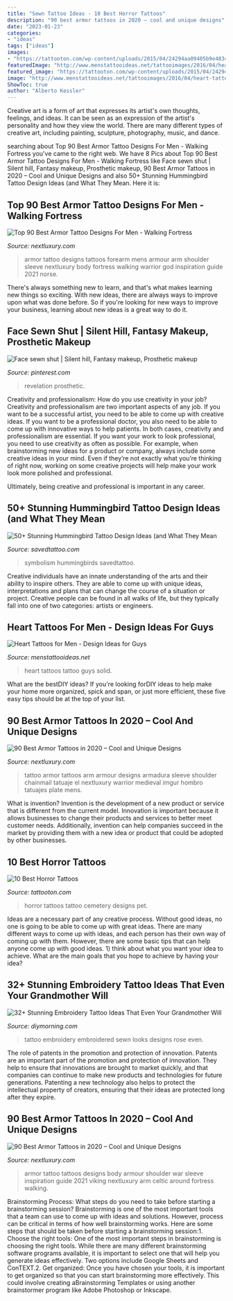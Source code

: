 ```yaml
---
title: "Sewn Tattoo Ideas - 10 Best Horror Tattoos"
description: "90 best armor tattoos in 2020 – cool and unique designs"
date: "2023-01-23"
categories:
- "ideas"
tags: ["ideas"]
images:
- "https://tattooton.com/wp-content/uploads/2015/04/24294aa09405b9e483491959f6f2cc97.jpg"
featuredImage: "http://www.menstattooideas.net/tattooimages/2016/04/heart-tattoos-07.jpg"
featured_image: "https://tattooton.com/wp-content/uploads/2015/04/24294aa09405b9e483491959f6f2cc97.jpg"
image: "http://www.menstattooideas.net/tattooimages/2016/04/heart-tattoos-07.jpg"
ShowToc: true
author: "Alberto Kessler"
---
```



Creative art is a form of art that expresses its artist's own thoughts, feelings, and ideas. It can be seen as an expression of the artist's personality and how they view the world. There are many different types of creative art, including painting, sculpture, photography, music, and dance.

	

		
searching about Top 90 Best Armor Tattoo Designs For Men - Walking Fortress you've came to the right web. We have 8 Pics about Top 90 Best Armor Tattoo Designs For Men - Walking Fortress like Face sewn shut | Silent hill, Fantasy makeup, Prosthetic makeup, 90 Best Armor Tattoos in 2020 – Cool and Unique Designs and also 50+ Stunning Hummingbird Tattoo Design Ideas (and What They Mean. Here it is:
		
    
## Top 90 Best Armor Tattoo Designs For Men - Walking Fortress

<img loading=lazy src="http://nextluxury.com/wp-content/uploads/forearm-mens-armor-tattoo.jpg" onerror="this.onerror=null;this.src='https://tse3.mm.bing.net/th?id=OIP.qrYUTk_5aVxQ7cgAoZq0MwHaHa&amp;pid=15.1';" alt="Top 90 Best Armor Tattoo Designs For Men - Walking Fortress">

_Source: nextluxury.com_

>armor tattoo designs tattoos forearm mens armour arm shoulder sleeve nextluxury body fortress walking warrior god inspiration guide 2021 norse. 

	

There's always something new to learn, and that's what makes learning new things so exciting. With new ideas, there are always ways to improve upon what was done before. So if you're looking for new ways to improve your business, learning about new ideas is a great way to do it.

    
## Face Sewn Shut | Silent Hill, Fantasy Makeup, Prosthetic Makeup

<img loading=lazy src="https://i.pinimg.com/736x/8c/ab/2b/8cab2bbca06b1388fe21edf453840748--link-twitter.jpg" onerror="this.onerror=null;this.src='https://tse2.mm.bing.net/th?id=OIP.AgNLOGmH9DggTNuKRWHG2AAAAA&amp;pid=15.1';" alt="Face sewn shut | Silent hill, Fantasy makeup, Prosthetic makeup">

_Source: pinterest.com_

>revelation prosthetic. 

	

Creativity and professionalism: How do you use creativity in your job?
Creativity and professionalism are two important aspects of any job. If you want to be a successful artist, you need to be able to come up with creative ideas. If you want to be a professional doctor, you also need to be able to come up with innovative ways to help patients. In both cases, creativity and professionalism are essential.
If you want your work to look professional, you need to use creativity as often as possible. For example, when brainstorming new ideas for a product or company, always include some creative ideas in your mind. Even if they’re not exactly what you’re thinking of right now, working on some creative projects will help make your work look more polished and professional.

Ultimately, being creative and professional is important in any career.

    
## 50+ Stunning Hummingbird Tattoo Design Ideas (and What They Mean

<img loading=lazy src="https://www.savedtattoo.com/wp-content/uploads/2021/03/Steampunk-Hummingbird-Tattoo-1-1024x1024.jpg" onerror="this.onerror=null;this.src='https://tse4.mm.bing.net/th?id=OIP.IqMHMlbpBRi5Sd32wdMrNAHaHa&amp;pid=15.1';" alt="50+ Stunning Hummingbird Tattoo Design Ideas (and What They Mean">

_Source: savedtattoo.com_

>symbolism hummingbirds savedtattoo. 

	

Creative individuals have an innate understanding of the arts and their ability to inspire others. They are able to come up with unique ideas, interpretations and plans that can change the course of a situation or project. Creative people can be found in all walks of life, but they typically fall into one of two categories: artists or engineers.

    
## Heart Tattoos For Men - Design Ideas For Guys

<img loading=lazy src="http://www.menstattooideas.net/tattooimages/2016/04/heart-tattoos-07.jpg" onerror="this.onerror=null;this.src='https://tse3.mm.bing.net/th?id=OIP.rqrp5WAR3ZU77Yr483t03AHaJ4&amp;pid=15.1';" alt="Heart Tattoos for Men - Design Ideas for Guys">

_Source: menstattooideas.net_

>heart tattoos tattoo guys solid. 

	

What are the bestDIY ideas?
If you're looking forDIY ideas to help make your home more organized, spick and span, or just more efficient, these five easy tips should be at the top of your list.

    
## 90 Best Armor Tattoos In 2020 – Cool And Unique Designs

<img loading=lazy src="http://nextluxury.com/wp-content/uploads/male-chainmail-tattoo-with-black-ink.jpg" onerror="this.onerror=null;this.src='https://tse3.mm.bing.net/th?id=OIP.tH28AQhIinxO7j2zS7G5pwHaIW&amp;pid=15.1';" alt="90 Best Armor Tattoos in 2020 – Cool and Unique Designs">

_Source: nextluxury.com_

>tattoo armor tattoos arm armour designs armadura sleeve shoulder chainmail tatuaje el nextluxury warrior medieval imgur hombro tatuajes plate mens. 

	

What is invention?
Invention is the development of a new product or service that is different from the current model. Innovation is important because it allows businesses to change their products and services to better meet customer needs. Additionally, invention can help companies succeed in the market by providing them with a new idea or product that could be adopted by other businesses.

    
## 10 Best Horror Tattoos

<img loading=lazy src="https://tattooton.com/wp-content/uploads/2015/04/24294aa09405b9e483491959f6f2cc97.jpg" onerror="this.onerror=null;this.src='https://tse3.mm.bing.net/th?id=OIP.lSBufJAcLBD_J2BSNoxGzQHaKI&amp;pid=15.1';" alt="10 Best Horror Tattoos">

_Source: tattooton.com_

>horror tattoos tattoo cemetery designs pet. 

	

Ideas are a necessary part of any creative process. Without good ideas, no one is going to be able to come up with great ideas. There are many different ways to come up with ideas, and each person has their own way of coming up with them. However, there are some basic tips that can help anyone come up with good ideas. 1) think about what you want your idea to achieve. What are the main goals that you hope to achieve by having your idea?

    
## 32+ Stunning Embroidery Tattoo Ideas That Even Your Grandmother Will

<img loading=lazy src="https://diymorning.com/wp-content/uploads/2019/06/2-embroidery-tattoo-ideas.jpg" onerror="this.onerror=null;this.src='https://tse4.mm.bing.net/th?id=OIP.TzzT46R_ZBoql3rRpLCosAHaHa&amp;pid=15.1';" alt="32+ Stunning Embroidery Tattoo Ideas That Even Your Grandmother Will">

_Source: diymorning.com_

>tattoo embroidery embroidered sewn looks designs rose even. 

	

The role of patents in the promotion and protection of innovation.
Patents are an important part of the promotion and protection of innovation. They help to ensure that innovations are brought to market quickly, and that companies can continue to make new products and technologies for future generations. Patenting a new technology also helps to protect the intellectual property of creators, ensuring that their ideas are protected long after they expire.

    
## 90 Best Armor Tattoos In 2020 – Cool And Unique Designs

<img loading=lazy src="http://nextluxury.com/wp-content/uploads/body-armor-tattoo-kalamazoo-for-men.jpg" onerror="this.onerror=null;this.src='https://tse1.mm.bing.net/th?id=OIP.1hhPwVfNaaNgJSr4_25ilgHaHa&amp;pid=15.1';" alt="90 Best Armor Tattoos in 2020 – Cool and Unique Designs">

_Source: nextluxury.com_

>armor tattoo tattoos designs body armour shoulder war sleeve inspiration guide 2021 viking nextluxury arm celtic around fortress walking. 

	

Brainstorming Process: What steps do you need to take before starting a brainstorming session?
Brainstorming is one of the most important tools that a team can use to come up with ideas and solutions. However, process can be critical in terms of how well brainstorming works. Here are some steps that should be taken before starting a brainstorming session:1. Choose the right tools: One of the most important steps in brainstorming is choosing the right tools. While there are many different brainstorming software programs available, it is important to select one that will help you generate ideas effectively. Two options include Google Sheets and ConTEXT.2. Get organized: Once you have chosen your tools, it is important to get organized so that you can start brainstorming more effectively. This could involve creating aBrainstorming Templates or using another brainstormer program like Adobe Photoshop or Inkscape.
